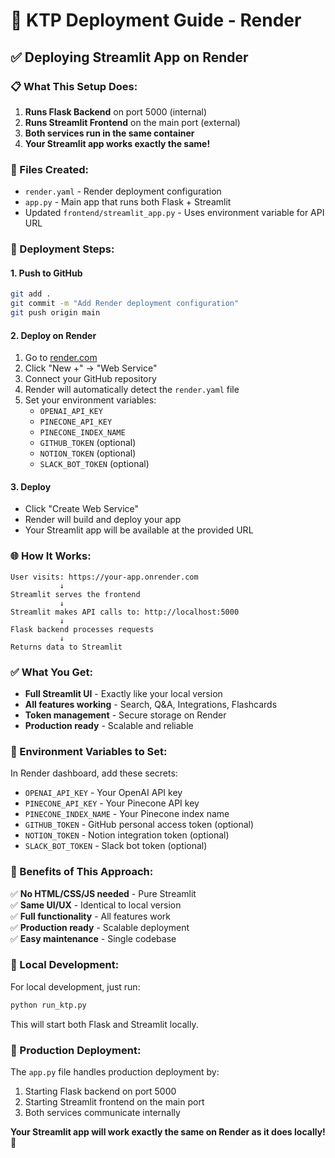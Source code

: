 # 🚀 KTP Deployment Guide - Render

## **✅ Deploying Streamlit App on Render**

### **📋 What This Setup Does:**

1. **Runs Flask Backend** on port 5000 (internal)
2. **Runs Streamlit Frontend** on the main port (external)
3. **Both services run in the same container**
4. **Your Streamlit app works exactly the same!**

### **🔧 Files Created:**

- `render.yaml` - Render deployment configuration
- `app.py` - Main app that runs both Flask + Streamlit
- Updated `frontend/streamlit_app.py` - Uses environment variable for API URL

### **🚀 Deployment Steps:**

#### **1. Push to GitHub**
```bash
git add .
git commit -m "Add Render deployment configuration"
git push origin main
```

#### **2. Deploy on Render**
1. Go to [render.com](https://render.com)
2. Click "New +" → "Web Service"
3. Connect your GitHub repository
4. Render will automatically detect the `render.yaml` file
5. Set your environment variables:
   - `OPENAI_API_KEY`
   - `PINECONE_API_KEY`
   - `PINECONE_INDEX_NAME`
   - `GITHUB_TOKEN` (optional)
   - `NOTION_TOKEN` (optional)
   - `SLACK_BOT_TOKEN` (optional)

#### **3. Deploy**
- Click "Create Web Service"
- Render will build and deploy your app
- Your Streamlit app will be available at the provided URL

### **🌐 How It Works:**

```
User visits: https://your-app.onrender.com
           ↓
Streamlit serves the frontend
           ↓
Streamlit makes API calls to: http://localhost:5000
           ↓
Flask backend processes requests
           ↓
Returns data to Streamlit
```

### **✅ What You Get:**

- **Full Streamlit UI** - Exactly like your local version
- **All features working** - Search, Q&A, Integrations, Flashcards
- **Token management** - Secure storage on Render
- **Production ready** - Scalable and reliable

### **🔧 Environment Variables to Set:**

In Render dashboard, add these secrets:
- `OPENAI_API_KEY` - Your OpenAI API key
- `PINECONE_API_KEY` - Your Pinecone API key  
- `PINECONE_INDEX_NAME` - Your Pinecone index name
- `GITHUB_TOKEN` - GitHub personal access token (optional)
- `NOTION_TOKEN` - Notion integration token (optional)
- `SLACK_BOT_TOKEN` - Slack bot token (optional)

### **🎯 Benefits of This Approach:**

✅ **No HTML/CSS/JS needed** - Pure Streamlit  
✅ **Same UI/UX** - Identical to local version  
✅ **Full functionality** - All features work  
✅ **Production ready** - Scalable deployment  
✅ **Easy maintenance** - Single codebase  

### **🔄 Local Development:**

For local development, just run:
```bash
python run_ktp.py
```

This will start both Flask and Streamlit locally.

### **🚀 Production Deployment:**

The `app.py` file handles production deployment by:
1. Starting Flask backend on port 5000
2. Starting Streamlit frontend on the main port
3. Both services communicate internally

**Your Streamlit app will work exactly the same on Render as it does locally!** 🎉 